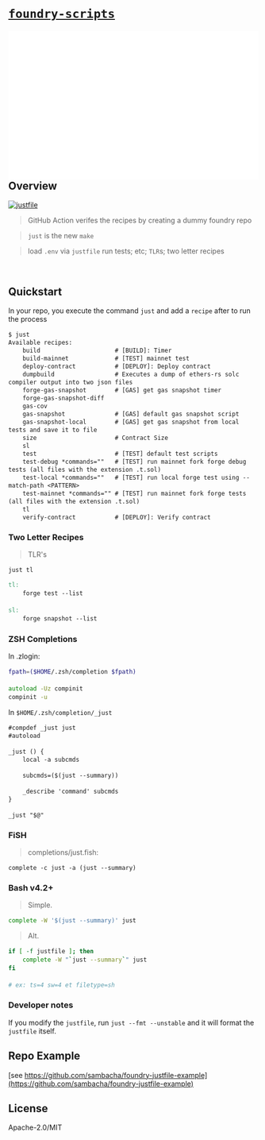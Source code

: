 # [`foundry-scripts`](https://github.com/sambacha/foundry-scripts)

<img alt="a picture of justfile recipes" align="right" src="https://raw.githubusercontent.com/sambacha/foundry-scripts/c6b6ef62dd0197975a765d655feae4302088bcef/.github/readme_justfile.svg" height="300"></img>

<br />
 
## Overview

[![justfile](https://github.com/sambacha/foundry-scripts/actions/workflows/justfile.yml/badge.svg)](https://github.com/sambacha/foundry-scripts/actions/workflows/justfile.yml) 
> GitHub Action verifes the recipes by creating a dummy foundry repo

> `just` is the new `make`

> load `.env` via `justfile`
> run tests; etc;
> `TLR`s; two letter recipes
<br />

## Quickstart

In your repo, you execute the command `just` and add a `recipe` after to run the process

```shell
$ just
Available recipes:
    build                     # [BUILD]: Timer
    build-mainnet             # [TEST] mainnet test
    deploy-contract           # [DEPLOY]: Deploy contract
    dumpbuild                 # Executes a dump of ethers-rs solc compiler output into two json files
    forge-gas-snapshot        # [GAS] get gas snapshot timer
    forge-gas-snapshot-diff
    gas-cov
    gas-snapshot              # [GAS] default gas snapshot script
    gas-snapshot-local        # [GAS] get gas snapshot from local tests and save it to file
    size                      # Contract Size
    sl
    test                      # [TEST] default test scripts
    test-debug *commands=""   # [TEST] run mainnet fork forge debug tests (all files with the extension .t.sol)
    test-local *commands=""   # [TEST] run local forge test using --match-path <PATTERN>
    test-mainnet *commands="" # [TEST] run mainnet fork forge tests (all files with the extension .t.sol)
    tl
    verify-contract           # [DEPLOY]: Verify contract
```

### Two Letter Recipes

> TLR's

```shell
just tl
```

```makefile
tl:
    forge test --list

sl:
    forge snapshot --list
```


### ZSH Completions

In .zlogin:
```zsh
fpath=($HOME/.zsh/completion $fpath)

autoload -Uz compinit
compinit -u
```
In `$HOME/.zsh/completion/_just`

```shell
#compdef _just just
#autoload

_just () {
    local -a subcmds

    subcmds=($(just --summary))

    _describe 'command' subcmds
}

_just "$@"
```

### FiSH

> completions/just.fish:

```fish
complete -c just -a (just --summary)
```

### Bash v4.2+

> Simple.
> 
```bash
complete -W '$(just --summary)' just
```
> Alt.

```bash
if [ -f justfile ]; then
    complete -W "`just --summary`" just
fi

# ex: ts=4 sw=4 et filetype=sh
```

### Developer notes

If you modify the `justfile`, run `just --fmt --unstable` and it will format the `justfile` itself.

## Repo Example

[see https://github.com/sambacha/foundry-justfile-example](https://github.com/sambacha/foundry-justfile-example)


## License

Apache-2.0/MIT
